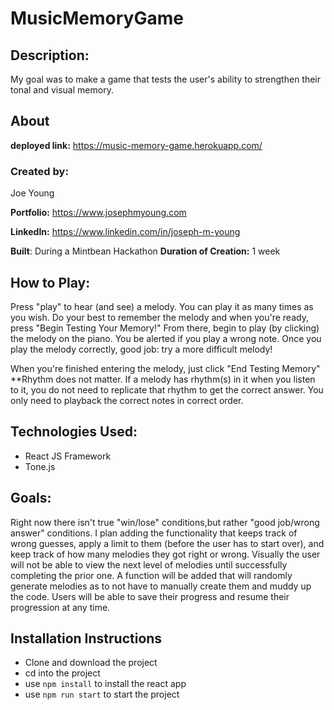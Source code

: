 # MusicMemoryGame

## Description:

My goal was to make a game that tests the user's ability to strengthen their tonal and visual memory.

## About

**deployed link:** https://music-memory-game.herokuapp.com/

### **Created by:**

Joe Young

**Portfolio:** https://www.josephmyoung.com

**LinkedIn:** https://www.linkedin.com/in/joseph-m-young

**Built**: During a Mintbean Hackathon
**Duration of Creation:** 1 week

## How to Play:

Press "play" to hear (and see) a melody. You can play it as many times as you wish. Do your best to remember the melody and when you're ready, press "Begin Testing Your Memory!"
From there, begin to play (by clicking) the melody on the piano. You be alerted if you play a wrong note. Once you play the melody correctly, good job: try a more difficult melody!

When you're finished entering the melody, just click "End Testing Memory"
\*\*Rhythm does not matter. If a melody has rhythm(s) in it when you listen to it, you do not need to replicate that rhythm to get the correct answer. You only need to playback the correct notes in correct order.

## **Technologies Used:**

- React JS Framework
- Tone.js

## Goals:

Right now there isn't true "win/lose" conditions,but rather "good job/wrong answer" conditions. I plan adding the functionality that keeps track of wrong guesses, apply a limit to them (before the user has to start over), and keep track of how many melodies they got right or wrong.
Visually the user will not be able to view the next level of melodies until successfully completing the prior one. A function will be added that will randomly generate melodies as to not have to manually create them and muddy up the code.
Users will be able to save their progress and resume their progression at any time.

## Installation Instructions

- Clone and download the project
- cd into the project
- use `npm install` to install the react app
- use `npm run start` to start the project
